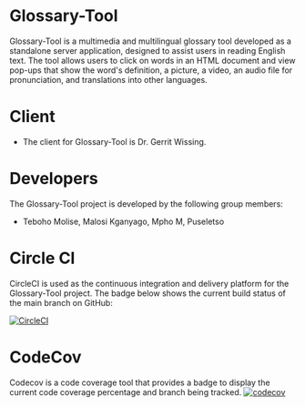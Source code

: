 # Glossary-Tool

Glossary-Tool is a multimedia and multilingual glossary tool developed as a standalone server application, designed to assist users in reading English text. The tool allows users to click on words in an HTML document and view pop-ups that show the word's definition, a picture, a video, an audio file for pronunciation, and translations into other languages.

# Client

- The client for Glossary-Tool is Dr. Gerrit Wissing.

# Developers
The Glossary-Tool project is developed by the following group members:



- Teboho Molise, Malosi Kganyago, Mpho M, Puseletso

# Circle CI

CircleCI is used as the continuous integration and delivery platform for the Glossary-Tool project. The badge below shows the current build status of the main branch on GitHub:

[![CircleCI](https://img.shields.io/circleci/build/github/0b10001/Glossary-Tool/main)](https://github.com/0b10001/Glossary-Tool.git)

# CodeCov
Codecov is a code coverage tool that provides a badge to display the current code coverage percentage and branch being tracked.
 [![codecov](https://codecov.io/gh/<0b10001>/<Glossary-Tool>/branch/main/graph/badge.svg)](https://codecov.io/gh/<0b10001>/<Glossary-Tool>)
